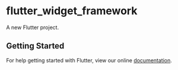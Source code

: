 # flutter_widget_framework

A new Flutter project.

## Getting Started

For help getting started with Flutter, view our online
[documentation](https://flutter.io/).
